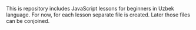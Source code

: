 This is repository includes JavaScript lessons for beginners in Uzbek language. 
For now, for each lesson separate file is created. Later those files can be conjoined. 
